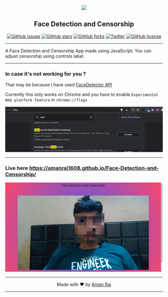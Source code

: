 <p align="center"><img src="https://image.flaticon.com/icons/png/512/1792/1792010.png" width="200"></p>
<h2 align="center">Face Detection and Censorship</h2>
<p align="center">
  <a href="https://github.com/AmanRaj1608/Face-Detection-and-Censorship/issues"><img alt="GitHub issues" src="https://img.shields.io/github/issues/AmanRaj1608/Face-Detection-and-Censorship"></a>
  <a href="https://github.com/AmanRaj1608/Face-Detection-and-Censorship/stargazers"><img alt="GitHub stars" src="https://img.shields.io/github/stars/AmanRaj1608/Face-Detection-and-Censorship"></a>
  <a href="https://github.com/AmanRaj1608/Face-Detection-and-Censorship/network"><img alt="GitHub forks" src="https://img.shields.io/github/forks/AmanRaj1608/Face-Detection-and-Censorship"></a>
  <a href="https://img.shields.io/twitter/url?style=social&url=Try%20this"><img alt="Twitter" src="https://img.shields.io/twitter/url?style=social&url=https%3A%2F%2Ftwitter.com%2FAmanRaj1608"></a>
  <a href="https://github.com/AmanRaj1608/Face-Detection-and-Censorship"><img alt="GitHub license" src="https://img.shields.io/github/license/AmanRaj1608/Face-Detection-and-Censorship"></a>
</p>
<hr>

A Face Detection and Censorship App made using JavaScript.
You can adjust censorship using controls label.

--- 

### In case it's not working for you ?
That may be because I have used [FaceDetector API](https://developer.android.com/reference/android/media/FaceDetector) 

Currently this only works on Chrome and you have to enable `Experimental Web platform feature` in `chrome://flags` 


<p align="center"><img src="./err.png" width="800"></p>


---

### Live here https://amanraj1608.github.io/Face-Detection-and-Censorship/ 


<p align="center"><img src="./demo.png" width="800"></p>

---
<p align="center"> Made with ❤️ by <a href="https://github.com/amanraj1608">Aman Raj</a></p>

---
